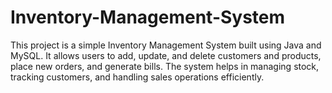 # Inventory-Management-System
This project is a simple Inventory Management System built using Java and MySQL. It allows users to add, update, and delete customers and products, place new orders, and generate bills. The system helps in managing stock, tracking customers, and handling sales operations efficiently.

